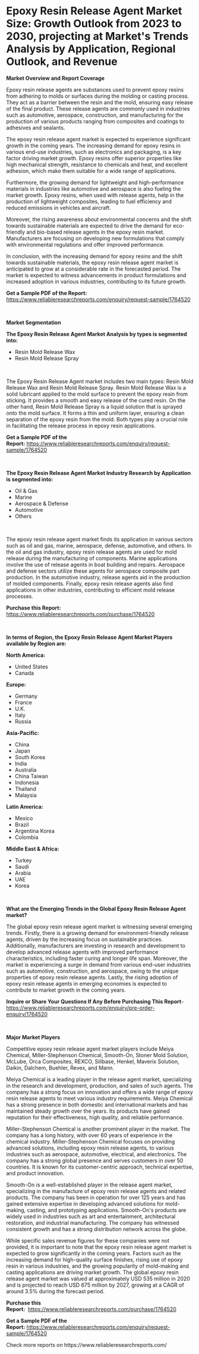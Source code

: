 <p><h1>Epoxy Resin Release Agent Market Size: Growth Outlook from 2023 to 2030, projecting at Market's Trends Analysis by Application, Regional Outlook, and Revenue</h1></p><p><strong>Market Overview and Report Coverage</strong></p>
<p><p>Epoxy resin release agents are substances used to prevent epoxy resins from adhering to molds or surfaces during the molding or casting process. They act as a barrier between the resin and the mold, ensuring easy release of the final product. These release agents are commonly used in industries such as automotive, aerospace, construction, and manufacturing for the production of various products ranging from composites and coatings to adhesives and sealants.</p><p>The epoxy resin release agent market is expected to experience significant growth in the coming years. The increasing demand for epoxy resins in various end-use industries, such as electronics and packaging, is a key factor driving market growth. Epoxy resins offer superior properties like high mechanical strength, resistance to chemicals and heat, and excellent adhesion, which make them suitable for a wide range of applications.</p><p>Furthermore, the growing demand for lightweight and high-performance materials in industries like automotive and aerospace is also fueling the market growth. Epoxy resins, when used with release agents, help in the production of lightweight composites, leading to fuel efficiency and reduced emissions in vehicles and aircraft.</p><p>Moreover, the rising awareness about environmental concerns and the shift towards sustainable materials are expected to drive the demand for eco-friendly and bio-based release agents in the epoxy resin market. Manufacturers are focusing on developing new formulations that comply with environmental regulations and offer improved performance.</p><p>In conclusion, with the increasing demand for epoxy resins and the shift towards sustainable materials, the epoxy resin release agent market is anticipated to grow at a considerable rate in the forecasted period. The market is expected to witness advancements in product formulations and increased adoption in various industries, contributing to its future growth.</p></p>
<p><strong>Get a Sample PDF of the Report:</strong> <a href="https://www.reliableresearchreports.com/enquiry/request-sample/1764520">https://www.reliableresearchreports.com/enquiry/request-sample/1764520</a></p>
<p>&nbsp;</p>
<p><strong>Market Segmentation</strong></p>
<p><strong>The Epoxy Resin Release Agent Market Analysis by types is segmented into:</strong></p>
<p><ul><li>Resin Mold Release Wax</li><li>Resin Mold Release Spray</li></ul></p>
<p>&nbsp;</p>
<p><p>The Epoxy Resin Release Agent market includes two main types: Resin Mold Release Wax and Resin Mold Release Spray. Resin Mold Release Wax is a solid lubricant applied to the mold surface to prevent the epoxy resin from sticking. It provides a smooth and easy release of the cured resin. On the other hand, Resin Mold Release Spray is a liquid solution that is sprayed onto the mold surface. It forms a thin and uniform layer, ensuring a clean separation of the epoxy resin from the mold. Both types play a crucial role in facilitating the release process in epoxy resin applications.</p></p>
<p><strong>Get a Sample PDF of the Report:</strong>&nbsp;<a href="https://www.reliableresearchreports.com/enquiry/request-sample/1764520">https://www.reliableresearchreports.com/enquiry/request-sample/1764520</a></p>
<p>&nbsp;</p>
<p><strong>The Epoxy Resin Release Agent Market Industry Research by Application is segmented into:</strong></p>
<p><ul><li>Oil & Gas</li><li>Marine</li><li>Aerospace & Defense</li><li>Automotive</li><li>Others</li></ul></p>
<p>&nbsp;</p>
<p><p>The epoxy resin release agent market finds its application in various sectors such as oil and gas, marine, aerospace, defense, automotive, and others. In the oil and gas industry, epoxy resin release agents are used for mold release during the manufacturing of components. Marine applications involve the use of release agents in boat building and repairs. Aerospace and defense sectors utilize these agents for aerospace composite part production. In the automotive industry, release agents aid in the production of molded components. Finally, epoxy resin release agents also find applications in other industries, contributing to efficient mold release processes.</p></p>
<p><strong>Purchase this Report:</strong>&nbsp; <a href="https://www.reliableresearchreports.com/purchase/1764520">https://www.reliableresearchreports.com/purchase/1764520</a></p>
<p>&nbsp;</p>
<p><strong>In terms of Region, the Epoxy Resin Release Agent Market Players available by Region are:</strong></p>
<p>
    <p> <strong> North America: </strong>
        <ul>
            <li>United States</li>
            <li>Canada</li>
        </ul>
        </p> 
    <p> <strong> Europe: </strong>
        <ul>
            <li>Germany</li>
            <li>France</li>
            <li>U.K.</li>
            <li>Italy</li>
            <li>Russia</li>
        </ul>
        </p> 
    <p> <strong> Asia-Pacific: </strong>
        <ul>
            <li>China</li>
            <li>Japan</li>
            <li>South Korea</li>
            <li>India</li>
            <li>Australia</li>
            <li>China Taiwan</li>
            <li>Indonesia</li>
            <li>Thailand</li>
            <li>Malaysia</li>
        </ul>
        </p> 
    <p> <strong> Latin America: </strong>
        <ul>
            <li>Mexico</li>
            <li>Brazil</li>
            <li>Argentina Korea</li>
            <li>Colombia</li>
        </ul>
        </p> 
    <p> <strong> Middle East & Africa: </strong>
        <ul>
            <li>Turkey</li>
            <li>Saudi</li>
            <li>Arabia</li>
            <li>UAE</li>
            <li>Korea</li>
        </ul>
    </p>
    </p>
<p>&nbsp;</p>
<p><strong>What are the Emerging Trends in the Global Epoxy Resin Release Agent market?</strong></p>
<p><p>The global epoxy resin release agent market is witnessing several emerging trends. Firstly, there is a growing demand for environment-friendly release agents, driven by the increasing focus on sustainable practices. Additionally, manufacturers are investing in research and development to develop advanced release agents with improved performance characteristics, including faster curing and longer life span. Moreover, the market is experiencing a surge in demand from various end-user industries such as automotive, construction, and aerospace, owing to the unique properties of epoxy resin release agents. Lastly, the rising adoption of epoxy resin release agents in emerging economies is expected to contribute to market growth in the coming years.</p></p>
<p><strong>Inquire or Share Your Questions If Any Before Purchasing This Report</strong>- <a href="https://www.reliableresearchreports.com/enquiry/pre-order-enquiry/1764520">https://www.reliableresearchreports.com/enquiry/pre-order-enquiry/1764520</a></p>
<p>&nbsp;</p>
<p><strong>Major Market Players</strong></p>
<p><p>Competitive epoxy resin release agent market players include Meiya Chemical, Miller-Stephenson Chemical, Smooth-On, Stoner Mold Solution, McLube, Orca Composites, REXCO, Silibase, Henkel, Maverix Solution, Daikin, Dalchem, Buehler, Revex, and Mann.</p><p>Meiya Chemical is a leading player in the release agent market, specializing in the research and development, production, and sales of such agents. The company has a strong focus on innovation and offers a wide range of epoxy resin release agents to meet various industry requirements. Meiya Chemical has a strong presence in both domestic and international markets and has maintained steady growth over the years. Its products have gained reputation for their effectiveness, high quality, and reliable performance.</p><p>Miller-Stephenson Chemical is another prominent player in the market. The company has a long history, with over 60 years of experience in the chemical industry. Miller-Stephenson Chemical focuses on providing advanced solutions, including epoxy resin release agents, to various industries such as aerospace, automotive, electrical, and electronics. The company has a strong global presence and serves customers in over 50 countries. It is known for its customer-centric approach, technical expertise, and product innovation.</p><p>Smooth-On is a well-established player in the release agent market, specializing in the manufacture of epoxy resin release agents and related products. The company has been in operation for over 125 years and has gained extensive expertise in developing advanced solutions for mold-making, casting, and prototyping applications. Smooth-On's products are widely used in industries such as art and entertainment, architectural restoration, and industrial manufacturing. The company has witnessed consistent growth and has a strong distribution network across the globe.</p><p>While specific sales revenue figures for these companies were not provided, it is important to note that the epoxy resin release agent market is expected to grow significantly in the coming years. Factors such as the increasing demand for high-quality surface finishes, rising use of epoxy resin in various industries, and the growing popularity of mold-making and casting applications are driving market growth. The global epoxy resin release agent market was valued at approximately USD 535 million in 2020 and is projected to reach USD 675 million by 2027, growing at a CAGR of around 3.5% during the forecast period.</p></p>
<p><strong>Purchase this Report:</strong>&nbsp;&nbsp;<a href="https://www.reliableresearchreports.com/purchase/1764520">https://www.reliableresearchreports.com/purchase/1764520</a></p>
<p></p>
<p><strong>Get a Sample PDF of the Report:</strong>&nbsp;<a href="https://www.reliableresearchreports.com/enquiry/request-sample/1764520">https://www.reliableresearchreports.com/enquiry/request-sample/1764520</a></p>
<p>Check more reports on https://www.reliableresearchreports.com/</p>